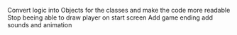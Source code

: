 Convert logic into Objects for the classes and make the code more readable
Stop beeing able to draw player on start screen
Add game ending
add sounds and animation